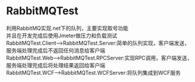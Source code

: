 # RabbitMQTest
利用RabbitMQ实现.net下的队列，主要实现取号功能<br/>
并且在开发完成后使用Jmeter做压力和负载测试<br/>
RabbitMQTest.Client-->RabbitMQTest.Server:简单的队列实现，客户端发送，服务端处理完成后不返回任何消息给客户端<br/>
RabbitMQTest.Web-->RabbitMQTest.RPCServer:实现RPC调用，客户端发送，服务端处理完成后将处理结果返回给客户端<br/>
RabbitMQTest.WCF-->RabbitMQTest.WCFServer:将队列集成到WCF服务<br/>
